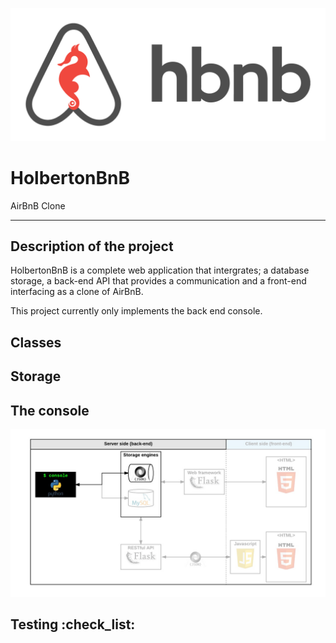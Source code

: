 <p align="center">
  <img src="img/front.png" alt="HolbertonBnB logo">
</p>

<h1 align="centre">HolbertonBnB</h1>
<p align="centre">AirBnB Clone</p>

---

## Description of the project

HolbertonBnB is a complete web application that intergrates; a database storage, a back-end API that provides a communication and a front-end interfacing as a clone of AirBnB.

This project currently only implements the back end console.

## Classes

## Storage

## The console
<img src="img/console.png" alt="console image">

## Testing :check_list:
